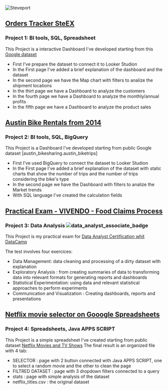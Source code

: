![Steveport](https://github.com/StefanoBattaglia1993/Stefano.s_Portfolio/assets/154975180/c884653f-f034-48be-b47a-dcd18fa42805)

## [Orders Tracker SteEX](https://lookerstudio.google.com/reporting/26ca43ad-44b3-47c9-ae43-c49518a045ce/page/2dIoD)
### Project 1: BI tools, SQL, Spreadsheet

This Project is a interactive Dashboard I've developed starting from this [Google dataset](https://docs.google.com/spreadsheets/d/1wY2KNjLcdWgVEyuKP1FAyIips-Ahfptg2NzHtJF9RSU/edit#gid=422745916)

* First I've prepare the dataset to connect it to Looker Studion
* In the First page I've added a brief explanation of the dashboard and the dataset
* In the second page we have the Map chart with filters to analize the shipment locations
* In the thirt page we have a Dashboard to analyze the customers
* In the fourth page we have a Dashboard to analyze the monthly/annual profits
* In the fifth page we have a Dashboard to analyze the product sales

## [Austin Bike Rentals from 2014](https://lookerstudio.google.com/reporting/27d28d6a-0f3b-4024-9c12-7736f158c28e/page/g6clD)
### Project 2: BI tools, SQL, BigQuery

This Project is a Dashboard I've developed starting from public Google dataset [austin_bikesharing.austin_biketrips]
* First I've used BigQuery to connect the dataset to Looker Studion
* In the First page I've added a brief explanation of the dataset with static charts that show the number of trips and the number of trips considering the bike's type 
* In the second page we have the Dashboard with filters to analize the Market trends
* With SQL language I've created the calculation fields


## [Practical Exam - VIVENDO - Food Claims Process](https://app.datacamp.com/workspace/w/008320c9-17b6-447e-9e50-9063468f27b6/edit)
### Project 3: Data Analysis  ![data_analyst_associate_badge](https://github.com/StefanoBattaglia1993/Stefano-s-Portfolio/assets/154975180/77dea6aa-287a-4550-945f-2f83c0eb93e6)

This Project is my practical exam for [Data Analyst Certification whit DataCamp](https://www.datacamp.com/certificate/DAA0012506343271#)

The test involves four exercices:
* Data Management: data cleaning and processing of a dirty dataset with explanation
* Exploratory Analysis :  from creating summaries of data to transforming data into relevant formats for generating reports and dashboards
* Statistical Experimentation: using data and relevant statistical approaches to perform experiments
* Communication and Visualization : Creating dashboards, reports and presentations


## [Netflix movie selector on Gooogle Spreadsheets](https://docs.google.com/spreadsheets/d/1bh14ZlDO7N9Ilnb3h-bfHI9-JtoOqlaZF9FuSMrtVPY/edit?usp=sharing )
### Project 4: Spreadsheets, Java APPS SCRIPT

This Project is a simple spreadsheet I've created starting from public dataset [Netflix Movies and TV Shows](https://www.kaggle.com/datasets/shivamb/netflix-shows?resource=download)
The final result is an organized file with 4 tab:
* SELECTOR  :  page with 2 button connected with Java APPS SCRIPT, one to select a random movie and the other to clean the page
* FILTRED DATASET  :  page with 3 dropdown filters connected to a query
* stats  :  page with simple analysis of the dataset
* netflix_titles.csv  :  the original dataset
